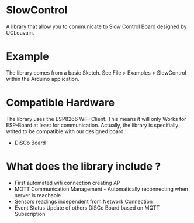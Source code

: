 # SlowControl
A library that allow you to communicate to Slow Control Board designed by UCLouvain.

# Example
The library comes from a basic Sketch. See File > Examples > SlowControl within the Arduino application.

# Compatible Hardware
The library uses the ESP8266 WiFi Client. This means it will only Works for ESP-Board at least for communication.
Actually, the library is specifially writed to be compatible with our designed board :

- DiSCo Board

# What does the library include ?

- First automated wifi connection creating AP
- MQTT Communication Management - Automatically reconnecting when server is reachable
- Sensors readings independent from Network Connection
- Event Status Update of others DiSCo Board based on MQTT Subscription
